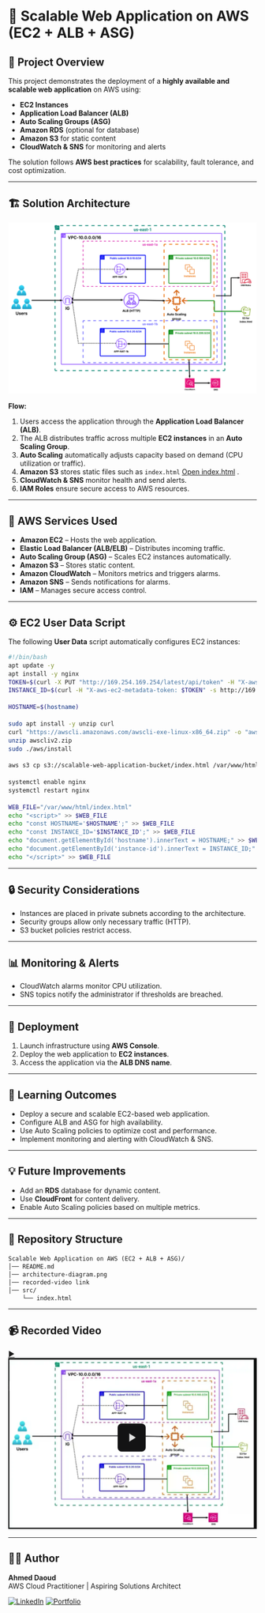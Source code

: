 # 🚀 Scalable Web Application on AWS (EC2 + ALB + ASG)

## 📌 Project Overview
This project demonstrates the deployment of a **highly available and scalable web application** on AWS using:

- **EC2 Instances**
- **Application Load Balancer (ALB)**
- **Auto Scaling Groups (ASG)**
- **Amazon RDS** (optional for database)
- **Amazon S3** for static content
- **CloudWatch & SNS** for monitoring and alerts

The solution follows **AWS best practices** for scalability, fault tolerance, and cost optimization.

---

## 🏗️ Solution Architecture
![Architecture Diagram](architecture-diagram.png)

**Flow:**
1. Users access the application through the **Application Load Balancer (ALB)**.
2. The ALB distributes traffic across multiple **EC2 instances** in an **Auto Scaling Group**.
3. **Auto Scaling** automatically adjusts capacity based on demand (CPU utilization or traffic).
4. **Amazon S3** stores static files such as `index.html` [Open index.html](src/index.html) .
5. **CloudWatch & SNS** monitor health and send alerts.
6. **IAM Roles** ensure secure access to AWS resources.

---

## 🔧 AWS Services Used
- **Amazon EC2** – Hosts the web application. 
- **Elastic Load Balancer (ALB/ELB)** – Distributes incoming traffic.  
- **Auto Scaling Group (ASG)** – Scales EC2 instances automatically.  
- **Amazon S3** – Stores static content.  
- **Amazon CloudWatch** – Monitors metrics and triggers alarms.  
- **Amazon SNS** – Sends notifications for alarms.  
- **IAM** – Manages secure access control.  

---

## ⚙️ EC2 User Data Script
The following **User Data** script automatically configures EC2 instances:

```bash
#!/bin/bash
apt update -y
apt install -y nginx
TOKEN=$(curl -X PUT "http://169.254.169.254/latest/api/token" -H "X-aws-ec2-metadata-token-ttl-seconds: 21600")
INSTANCE_ID=$(curl -H "X-aws-ec2-metadata-token: $TOKEN" -s http://169.254.169.254/latest/meta-data/instance-id)

HOSTNAME=$(hostname)

sudo apt install -y unzip curl
curl "https://awscli.amazonaws.com/awscli-exe-linux-x86_64.zip" -o "awscliv2.zip"
unzip awscliv2.zip
sudo ./aws/install

aws s3 cp s3://scalable-web-application-bucket/index.html /var/www/html/index.html --region us-east-1

systemctl enable nginx
systemctl restart nginx

WEB_FILE="/var/www/html/index.html"
echo "<script>" >> $WEB_FILE
echo "const HOSTNAME='$HOSTNAME';" >> $WEB_FILE
echo "const INSTANCE_ID='$INSTANCE_ID';" >> $WEB_FILE
echo "document.getElementById('hostname').innerText = HOSTNAME;" >> $WEB_FILE
echo "document.getElementById('instance-id').innerText = INSTANCE_ID;" >> $WEB_FILE
echo "</script>" >> $WEB_FILE
```

---

## 🔒 Security Considerations
- Instances are placed in private subnets according to the architecture.
- Security groups allow only necessary traffic (HTTP).
- S3 bucket policies restrict access.

---

## 📊 Monitoring & Alerts
- CloudWatch alarms monitor CPU utilization.
- SNS topics notify the administrator if thresholds are breached.

---

## 🚀 Deployment
1. Launch infrastructure using **AWS Console**.  
2. Deploy the web application to **EC2 instances**.  
3. Access the application via the **ALB DNS name**.

---

## 🎯 Learning Outcomes
- Deploy a secure and scalable EC2-based web application.  
- Configure ALB and ASG for high availability.  
- Use Auto Scaling policies to optimize cost and performance.  
- Implement monitoring and alerting with CloudWatch & SNS.

---

## 💡 Future Improvements
- Add an **RDS** database for dynamic content.  
- Use **CloudFront** for content delivery.  
- Enable Auto Scaling policies based on multiple metrics.

---

## 📂 Repository Structure
```
Scalable Web Application on AWS (EC2 + ALB + ASG)/
│── README.md
│── architecture-diagram.png
│── recorded-video link
│── src/
    └── index.html
```

---

## 📹 Recorded Video
[▶️![Watch the demo](thumbnail.png)](https://drive.google.com/file/d/1fFyjdXlfiYKLiRxbyZLgfncl25sTbtoQ/view?usp=sharing)

---

## 👨‍💻 Author
**Ahmed Daoud**  
AWS Cloud Practitioner | Aspiring Solutions Architect  

[![LinkedIn](https://img.shields.io/badge/LinkedIn-Profile-blue?logo=linkedin&logoColor=white)](https://www.linkedin.com/in/ahmedmohameddaoud/)
[![Portfolio](https://img.shields.io/badge/Portfolio-Website-green?logo=firefox&logoColor=white)](https://ahmedmodaoud.github.io/)


